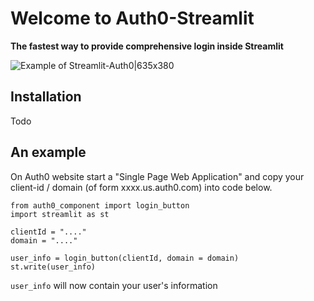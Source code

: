 # Welcome to Auth0-Streamlit

**The fastest way to provide comprehensive login inside Streamlit**

![Example of Streamlit-Auth0|635x380](https://raw.githubusercontent.com/conradbez/streamlit-auth0/main/demo.gif)

## Installation
Todo

## An example
On Auth0 website start a "Single Page Web Application" and copy your client-id / domain (of form xxxx.us.auth0.com) into code below.

```
from auth0_component import login_button
import streamlit as st

clientId = "...."
domain = "...."

user_info = login_button(clientId, domain = domain)
st.write(user_info)
```

`user_info` will now contain your user's information 

